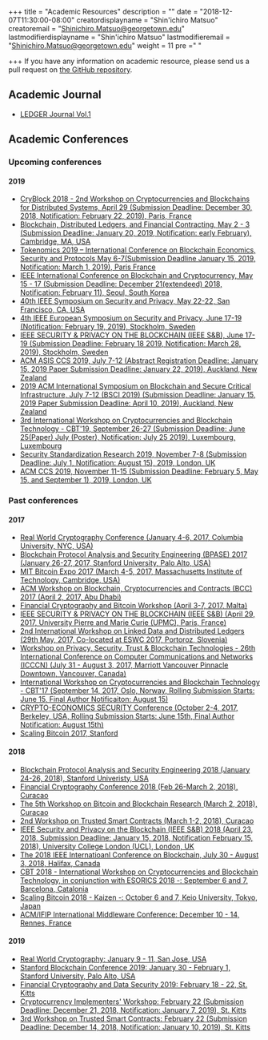 +++
title = "Academic Resources"
description = ""
date = "2018-12-07T11:30:00-08:00"
creatordisplayname = "Shin'ichiro Matsuo"
creatoremail = "Shinichiro.Matsuo@georgetown.edu"
lastmodifierdisplayname = "Shin'ichiro Matsuo"
lastmodifieremail = "Shinichiro.Matsuo@georgetown.edu"
weight = 11
pre ="<i class='fa fa-edit'></i> "

+++
If you have any information on academic resource, please send us a pull request on [the GitHub repository](https://github.com/matsuo-bted/BSAFE-AcademicResource).

## Academic Journal

* [LEDGER Journal Vol.1](http://www.ledgerjournal.org/ojs/index.php/ledger/issue/view/2)

## Academic Conferences
### Upcoming conferences
#### 2019
* [CryBlock 2018 - 2nd Workshop on Cryptocurrencies and Blockchains for Distributed Systems, April 29 (Submission Deadline: December 30, 2018, Notification: February 22, 2019), Paris, France](http://www.cryblock.org)
* [Blockchain, Distributed Ledgers, and Financial Contracting, May 2 - 3 (Submission Deadline: January 20, 2019, Notification: early February), Cambridge, MA, USA](https://conference.nber.org/callforpapers/blockchain.html)
* [Tokenomics 2019 – International Conference on Blockchain Economics, Security and Protocols May 6-7(Submission Deadline January 15, 2019, Notification: March 1, 2019), Paris France](http://www.tokenomics2019.org/tokenomics/)
* [IEEE International Conference on Blockchain and Cryptocurrency, May 15 - 17 (Submission Deadline: December 21(extendeed) 2018, Notification: February 11), Seoul, South Korea](http://icbc2019.ieee-icbc.org)
* [40th IEEE Symposium on Security and Privacy, May 22-22, San Francisco, CA, USA](https://www.ieee-security.org/TC/SP2019/)
* [4th IEEE European Symposium on Security and Privacy, June 17-19 (Notification: February 19, 2019), Stockholm, Sweden](https://www.ieee-security.org/TC/EuroSP2019/)
* [IEEE SECURITY & PRIVACY ON THE BLOCKCHAIN (IEEE S&B), June 17-19 (Submission Deadline: February 18 2019, Notification: March 28, 2019), Stockholm, Sweden](https://blockchain.kcl.ac.uk/ieee-sb2019/)
* [ACM ASIS CCS 2019, July 7-12 (Abstract Registration Deadline: January 15, 2019 Paper Submission Deadline: January 22, 2019), Auckland, New Zealand](https://asiaccs2019.blogs.auckland.ac.nz)
* [2019 ACM International Symposium on Blockchain and Secure Critical Infrastructure, July 7-12 (BSCI 2019) (Submission Deadline: January 15, 2019 Paper Submission Deadline: April 10, 2019), Auckland, New Zealand](http://www.cloud-conf.net/bsci/2019/)
* [3rd International Workshop on Cryptocurrencies and Blockchain Technology - CBT'19, September 26-27 (Submission Deadline: June 25(Paper) July (Poster), Notification: July 25 2019), Luxembourg, Luxembourg](http://deic.uab.cat/conferences/cbt/cbt2019/)
* [Security Standardization Research 2019, November 7-8 (Submission Deadline: July 1, Notification: August 15), 2019, London, UK](https://conferences.ncl.ac.uk/ssr2019/)
* [ACM CCS 2019, November 11-15 (Submission Deadline: February 5, May 15, and September 1), 2019, London, UK](https://www.sigsac.org/ccs/CCS2019/)


### Past conferences
#### 2017
* [Real World Cryptography Conference (January 4-6, 2017, Columbia University, NYC, USA)](https://rwc.iacr.org)
* [Blockchain Protocol Analysis and Security Engineering (BPASE) 2017 (January 26-27, 2017, Stanford University, Palo Alto, USA)](https://cyber.stanford.edu/blockchainconf)
* [MIT Bitcoin Expo 2017 (March 4-5, 2017, Massachusetts Institute of Technology, Cambridge, USA)](http://mitbitcoinexpo.org)
* [ACM Workshop on Blockchain, Cryptocurrencies and Contracts (BCC) 2017 (April 2, 2017, Abu Dhabi)](https://sites.google.com/view/bcc17/home)
* [Financial Cryptography and Bitcoin Workshop (April 3-7, 2017, Malta)](http://fc17.ifca.ai)
* [IEEE SECURITY & PRIVACY ON THE BLOCKCHAIN (IEEE S&B) (April 29, 2017, University Pierre and Marie Curie (UPMC), Paris, France)](http://prosecco.gforge.inria.fr/ieee-blockchain2016/)
* [2nd International Workshop on Linked Data and Distributed Ledgers (29th May, 2017, Co-located at ESWC 2017, Portoroz, Slovenia)](https://sites.google.com/site/lddleswc17/home)
* [Workshop on Privacy, Security, Trust & Blockchain Technologies - 26th International Conference on Computer Communications and Networks (ICCCN) (July 31 - August 3, 2017, Marriott Vancouver Pinnacle Downtown, Vancouver, Canada)](https://blockchainubc.ca/2016/11/18/call-for-papers-workshop-on-privacy-security-trust-blockchain-technologies-26th-international-conference-on-computer-communications-and-networks-icccn/)
* [International Workshop on Cryptocurrencies and Blockchain Technology - CBT'17 (September 14, 2017, Oslo, Norway, Rolling Submission Starts: June 15, Final Author Notificaiton: August 15)](http://www.deic.uab.cat/~jherrera/CBT/)
* [CRYPTO-ECONOMICS SECURITY Conference (October 2-4, 2017, Berkeley, USA, Rolling Submission Starts: June 15th, Final Author Notification: August 15th)](https://cesc.io)
* [Scaling Bitcoin 2017, Stanford](https://stanford2017.scalingbitcoin.org)

#### 2018
* [Blockchain Protocol Analysis and Security Engineering 2018 (January 24-26, 2018), Stanford Univeristy, USA](https://cyber.stanford.edu/bpase18)
* [Financial Cryptography Conference 2018 (Feb 26-March 2, 2018), Curacao](http://fc18.ifca.ai)
* [The 5th Workshop on Bitcoin and Blockchain Research (March 2, 2018), Curacao](http://fc18.ifca.ai/bitcoin/)
* [2nd Workshop on Trusted Smart Contracts (March 1-2, 2018), Curacao](http://fc18.ifca.ai/wtsc/)
* [IEEE Security and Privacy on the Blockchain (IEEE S&B) 2018 (April 23, 2018, Submission Deadline: January 15, 2018, Notification February 15, 2018),  University College London (UCL), London, UK](http://ieee-sb2018.cs.ucl.ac.uk)
* [The 2018 IEEE Internatioanl Conference on Blockchain, July 30 - August 3, 2018, Halifax, Canada](http://cse.stfx.ca/~blockchain2018/)
* [CBT 2018 - International Workshop on Cryptocurrencies and Blockchain Technology, in conjunction with ESORICS 2018 -: September 6 and 7, Barcelona, Catalonia](http://deic.uab.cat/conferences/cbt/cbt2018/)
* [Scaling Bitcoin 2018 - Kaizen -: October 6 and 7, Keio University, Tokyo, Japan](https://tokyo2018.scalingbitcoin.org)
* [ACM/IFIP International Middleware Conference: December 10 - 14, Rennes, France](http://2018.middleware-conference.org)

#### 2019
* [Real World Cryptography: January 9 - 11, San Jose, USA](https://rwc.iacr.org)
* [Stanford Blockchain Conference 2019: January 30 - February 1, Stanford University, Palo Alto, USA](https://cyber.stanford.edu/sbc19)
* [Financial Cryptography and Data Security 2019: February 18 - 22, St. Kitts](http://fc19.ifca.ai)
* [Cryptocurrency Implementers' Workshop: February 22 (Submission Deadline: December 21, 2018, Notification: January 7, 2019), St. Kitts](http://fc19.ifca.ai/ciw/)
* [3rd Workshop on Trusted Smart Contracts: February 22 (Submission Deadline: December 14, 2018, Notification: January 10, 2019), St. Kitts](http://fc19.ifca.ai/wtsc/)
